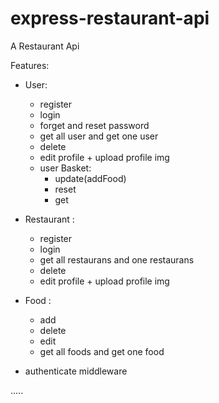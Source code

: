 # express-restaurant-api
A Restaurant Api

Features:
- User:
    - register
    - login
    - forget and reset password
    - get all user and get one user
    - delete
    - edit profile + upload profile img
    - user Basket:
         - update(addFood)
         - reset
         - get

- Restaurant :
    - register
    - login
    - get all restaurans and one restaurans
    - delete 
    - edit profile + upload profile img

- Food :
    - add
    - delete
    - edit 
    - get all foods and get one food

- authenticate middleware

.....
